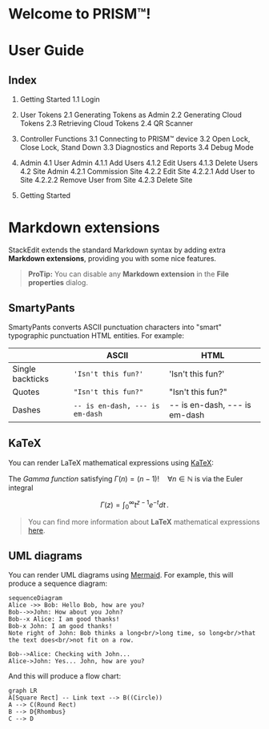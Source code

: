 # Welcome to PRISM™!


# User Guide
## Index

1. Getting Started
	1.1 Login
2. User Tokens
	2.1 Generating Tokens as Admin
	2.2 Generating Cloud Tokens
	2.3 Retrieving Cloud Tokens
	2.4 QR Scanner
3. Controller Functions
	3.1 Connecting to PRISM™ device
	3.2 Open Lock, Close Lock, Stand Down
	3.3 Diagnostics and Reports
	3.4 Debug Mode
4. Admin
	4.1 User Admin
		4.1.1 Add Users
		4.1.2 Edit Users
		4.1.3 Delete Users
	4.2 Site Admin
		4.2.1 Commission Site
		4.2.2 Edit Site
			 4.2.2.1 Add User to Site
			 4.2.2.2 Remove User from Site
			4.2.3 Delete Site

1. Getting Started

# Markdown extensions

StackEdit extends the standard Markdown syntax by adding extra **Markdown extensions**, providing you with some nice features.

> **ProTip:** You can disable any **Markdown extension** in the **File properties** dialog.


## SmartyPants

SmartyPants converts ASCII punctuation characters into "smart" typographic punctuation HTML entities. For example:

|                |ASCII                          |HTML                         |
|----------------|-------------------------------|-----------------------------|
|Single backticks|`'Isn't this fun?'`            |'Isn't this fun?'            |
|Quotes          |`"Isn't this fun?"`            |"Isn't this fun?"            |
|Dashes          |`-- is en-dash, --- is em-dash`|-- is en-dash, --- is em-dash|


## KaTeX

You can render LaTeX mathematical expressions using [KaTeX](https://khan.github.io/KaTeX/):

The *Gamma function* satisfying $\Gamma(n) = (n-1)!\quad\forall n\in\mathbb N$ is via the Euler integral

$$
\Gamma(z) = \int_0^\infty t^{z-1}e^{-t}dt\,.
$$

> You can find more information about **LaTeX** mathematical expressions [here](http://meta.math.stackexchange.com/questions/5020/mathjax-basic-tutorial-and-quick-reference).


## UML diagrams

You can render UML diagrams using [Mermaid](https://mermaidjs.github.io/). For example, this will produce a sequence diagram:

```mermaid
sequenceDiagram
Alice ->> Bob: Hello Bob, how are you?
Bob-->>John: How about you John?
Bob--x Alice: I am good thanks!
Bob-x John: I am good thanks!
Note right of John: Bob thinks a long<br/>long time, so long<br/>that the text does<br/>not fit on a row.

Bob-->Alice: Checking with John...
Alice->John: Yes... John, how are you?
```

And this will produce a flow chart:

```mermaid
graph LR
A[Square Rect] -- Link text --> B((Circle))
A --> C(Round Rect)
B --> D{Rhombus}
C --> D
```